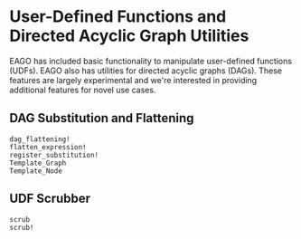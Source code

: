 # User-Defined Functions and Directed Acyclic Graph Utilities

EAGO has included basic functionality to manipulate user-defined functions (UDFs). EAGO also has utilities for directed acyclic graphs (DAGs). These features are largely experimental and we're interested in providing additional features for novel use cases.

## DAG Substitution and Flattening

```@docs
dag_flattening!
flatten_expression!
register_substitution!
Template_Graph
Template_Node
```

## UDF Scrubber

```@docs
scrub
scrub!
```
